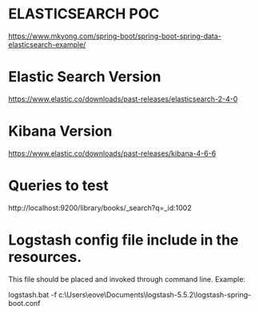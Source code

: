 # ELASTICSEARCH POC

https://www.mkyong.com/spring-boot/spring-boot-spring-data-elasticsearch-example/

# Elastic Search Version
https://www.elastic.co/downloads/past-releases/elasticsearch-2-4-0

# Kibana Version
https://www.elastic.co/downloads/past-releases/kibana-4-6-6

# Queries to test
http://localhost:9200/library/books/_search?q=_id:1002


# Logstash config file include in the resources.

This file should be placed and invoked through command line. Example:

logstash.bat -f c:\Users\eove\Documents\logstash-5.5.2\logstash-spring-boot.conf
